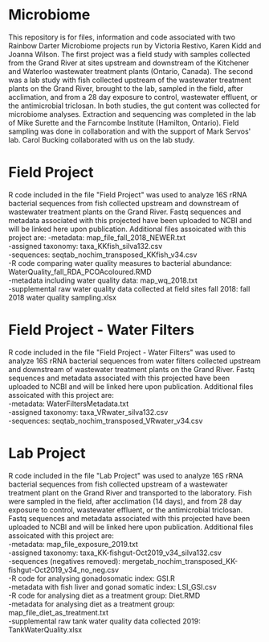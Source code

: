 # Microbiome
This repository is for files, information and code associated with two Rainbow Darter Microbiome projects run by Victoria Restivo, Karen Kidd and Joanna Wilson.  The first project was a field study with samples collected from the Grand River at sites upstream and downstream of the Kitchener and Waterloo wastewater treatment plants (Ontario, Canada).  The second was a lab study with fish collected upstream of the wastewater treatment plants on the Grand River, brought to the lab, sampled in the field, after acclimation, and from a 28 day exposure to control, wastewater effluent, or the antimicrobial triclosan.  In both studies, the gut content was collected for microbiome analyses.  Extraction and sequencing was completed in the lab of Mike Surette and the Farncombe Institute (Hamilton, Ontario).  Field sampling was done in collaboration and with the support of Mark Servos' lab.  Carol Bucking collaborated with us on the lab study. 

# Field Project
R code included in the file "Field Project" was used to analyze 16S rRNA bacterial sequences from fish collected upstream and downstream of wastewater treatment plants on the Grand River. Fastq sequences and metadata associated with this projected have been uploaded to NCBI and will be linked here upon publication. Additional files assoicated with this project are: 
-metadata: map_file_fall_2018_NEWER.txt  
-assigned taxonomy: taxa_KKfish_silva132.csv  
-sequences: seqtab_nochim_transposed_KKfish_v34.csv  
-R code comparing water quality measures to bacterial abundance: WaterQuality_fall_RDA_PCOAcoloured.RMD  
-metadata including water quality data: map_wq_2018.txt  
-supplemental raw water quality data collected at field sites fall 2018: fall 2018 water quality sampling.xlsx

# Field Project - Water Filters
R code included in the file "Field Project - Water Filters" was used to analyze 16S rRNA bacterial sequences from water filters collected upstream and downstream of wastewater treatment plants on the Grand River. Fastq sequences and metadata associated with this projected have been uploaded to NCBI and will be linked here upon publication. Additional files assoicated with this project are:   
-metadata: WaterFiltersMetadata.txt  
-assigned taxonomy: taxa_VRwater_silva132.csv  
-sequences: seqtab_nochim_transposed_VRwater_v34.csv  

# Lab Project
R code included in the file "Lab Project" was used to analyze 16S rRNA bacterial sequences from fish collected upstream of a wastewater treatment plant on the Grand River and transported to the laboratory. Fish were sampled in the field, after acclimation (14 days), and from 28 day exposure to control, wastewater effluent, or the antimicrobial triclosan. Fastq sequences and metadata associated with this projected have been uploaded to NCBI and will be linked here upon publication. Additional files assoicated with this project are:  
-metadata: map_file_exposure_2019.txt  
-assigned taxonomy: taxa_KK-fishgut-Oct2019_v34_silva132.csv  
-sequences (negatives removed): mergetab_nochim_transposed_KK-fishgut-Oct2019_v34_no_neg.csv  
-R code for analysing gonadosomatic index: GSI.R  
-metadata with fish liver and gonad somatic index: LSI_GSI.csv  
-R code for analysing diet as a treatment group: Diet.RMD  
-metadata for analysing diet as a treatment group: map_file_diet_as_treatment.txt  
-supplemental raw tank water quality data collected 2019: TankWaterQuality.xlsx  
